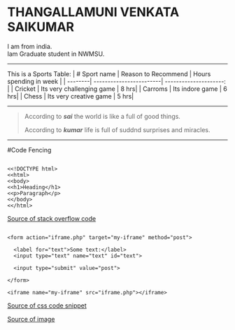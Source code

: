 # THANGALLAMUNI VENKATA SAIKUMAR

I am from india.<br> Iam Graduate student in NWMSU.



*********************************
This is a Sports Table:
| # Sport name | Reason to Recommend | Hours spending in week |
| --------| ------------------------| ---------------------: |
| Cricket | Its very challenging game | 8 hrs|
| Carroms |      Its indore game      | 6 hrs|
| Chess   | Its very creative game    | 5 hrs|







*********************************
> According to ***sai*** the world is like a full of good things.
>
>According to ***kumar*** life is full of suddnd surprises and miracles.

*********************************
#Code Fencing

>
```

<<!DOCTYPE html>
<<html>
<<body>
<<h1>Heading</h1>
<<p>Paragraph</p>
<</body>
<</html>

```
>

[Source of stack overflow code](https://stackoverflow.com/questions/26809389/coding-a-simple-website-example-in-html)

```

<form action="iframe.php" target="my-iframe" method="post">
			
  <label for="text">Some text:</label>
  <input type="text" name="text" id="text">
			
  <input type="submit" value="post">
			
</form>
		
<iframe name="my-iframe" src="iframe.php"></iframe>

```
[Source of css code snippet](https://css-tricks.com/snippets/html/post-data-to-an-iframe/)



[Source of image](https://github.com/sai9021/my2-thangallamunivenkata/blob/2cfda607d18c46a5f25e93c95c1d14a9d268f64f/sai.png)









